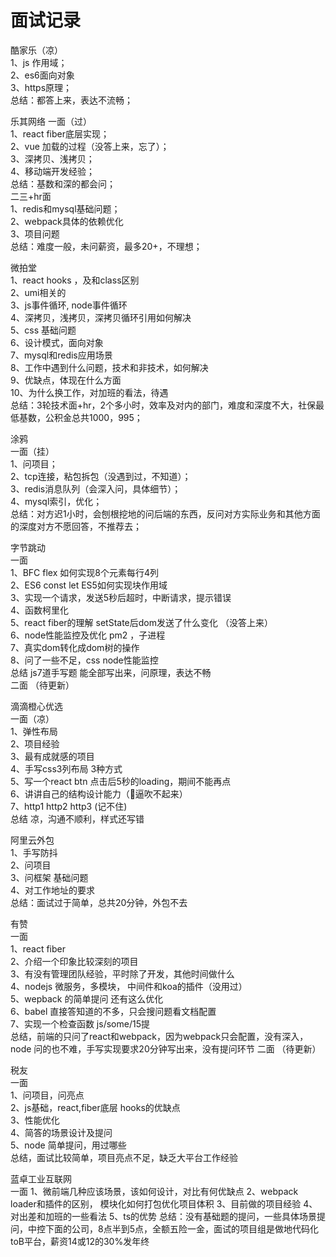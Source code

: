 # 面试记录
  酷家乐（凉）  
    1、js 作用域；  
    2、es6面向对象  
    3、https原理；  
    总结：都答上来，表达不流畅；  

  乐其网络
    一面（过）  
      1、react fiber底层实现；  
      2、vue 加载的过程（没答上来，忘了）；  
      3、深拷贝、浅拷贝；  
      4、移动端开发经验；  
      总结：基数和深的都会问；  
    二三+hr面  
      1、redis和mysql基础问题；  
      2、webpack具体的依赖优化  
      3、项目问题  
    总结：难度一般，未问薪资，最多20+，不理想；

  微拍堂  
    1、react hooks ，及和class区别  
    2、umi相关的  
    3、js事件循环, node事件循环  
    4、深拷贝，浅拷贝，深拷贝循环引用如何解决  
    5、css 基础问题  
    6、设计模式，面向对象  
    7、mysql和redis应用场景  
    8、工作中遇到什么问题，技术和非技术，如何解决  
    9、优缺点，体现在什么方面  
    10、为什么换工作，对加班的看法，待遇  
    总结：3轮技术面+hr，2个多小时，效率及对内的部门，难度和深度不大，社保最低基数，公积金总共1000，995；  
  
  涂鸦  
    一面（挂）  
      1、问项目；  
      2、tcp连接，粘包拆包（没遇到过，不知道）；  
      3、redis消息队列（会深入问，具体细节）；  
      4、mysql索引，优化；  
      总结：对方迟1小时，会刨根挖地的问后端的东西，反问对方实际业务和其他方面的深度对方不愿回答，不推荐去；  
  
  字节跳动  
    一面  
      1、BFC flex 如何实现8个元素每行4列  
      2、ES6 const let  ES5如何实现块作用域  
      3、实现一个请求，发送5秒后超时，中断请求，提示错误  
      4、函数柯里化  
      5、react fiber的理解 setState后dom发送了什么变化 （没答上来）  
      6、node性能监控及优化 pm2 ，子进程  
      7、真实dom转化成dom树的操作  
      8、问了一些不足，css node性能监控  
      总结 js7道手写题 能全部写出来，问原理，表达不畅  
    二面  （待更新）  

  滴滴橙心优选  
    一面（凉）  
      1、弹性布局  
      2、项目经验  
      3、最有成就感的项目  
      4、手写css3列布局 3种方式  
      5、写一个react btn  点击后5秒的loading，期间不能再点  
      6、讲讲自己的结构设计能力（🐂逼吹不起来）  
      7、http1 http2 http3  (记不住)  
    总结 凉，沟通不顺利，样式还写错  

  阿里云外包  
    1、手写防抖  
    2、问项目  
    3、问框架 基础问题  
    4、对工作地址的要求  
    总结：面试过于简单，总共20分钟，外包不去  

  有赞  
    一面  
      1、react fiber  
      2、介绍一个印象比较深刻的项目  
      3、有没有管理团队经验，平时除了开发，其他时间做什么  
      4、nodejs 微服务，多模块， 中间件和koa的插件（没用过）  
      5、wepback 的简单提问  还有这么优化  
      6、babel 直接答知道的不多，只会搜问题看文档配置  
      7、实现一个检查函数 js/some/15提  
      总结，前端的只问了react和webpack，因为webpack只会配置，没有深入，node 问的也不难，手写实现要求20分钟写出来，没有提问环节
    二面 （待更新）  

  税友  
    一面  
      1、问项目，问亮点  
      2、js基础，react,fiber底层 hooks的优缺点  
      3、性能优化  
      4、简答的场景设计及提问  
      5、node 简单提问，用过哪些  
      总结，面试比较简单，项目亮点不足，缺乏大平台工作经验  
  
  蓝卓工业互联网  
    一面
      1、微前端几种应该场景，该如何设计，对比有何优缺点
      2、webpack loader和插件的区别， 模块化如何打包优化项目体积
      3、目前做的项目经验
      4、对出差和加班的一些看法
      5、ts的优势
    总结：没有基础题的提问，一些具体场景提问，中控下面的公司，8点半到5点，全额五险一金，面试的项目组是做地代码化toB平台，薪资14或12的30%发年终
